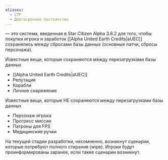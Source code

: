 ```yaml
---
aliases:
  - LTP
  - Долгосрочное постоянство
---
```


— это система, введенная в Star Citizen Alpha 3.8.2 для того, чтобы покупки игрока и заработок [[Alpha United Earth Credits|aUEC]] сохранялись между сбросами базы данных (основные патчи, сбросы персонажа). 

Известные вещи, которые сохраняются между перезагрузками базы данных 
+ [[Alpha United Earth Credits|aUEC]]
+ Репутация
+ Корабли
+ Личное снаряжение 

Известные вещи, которые НЕ сохраняются между перезагрузками базы данных 
+ Персонаж игрока
+ Прогресс миссии 
+ Патроны для FPS 
+ Медицинские ручки

На текущей стадии разработки, несомненно, возникнут сценарии, которые потребуют полного стирания (wipe). Игроки будут проинформированы заранее, если такие сценарии возникнут.